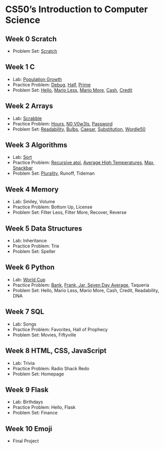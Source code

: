 # CS50’s Introduction to Computer Science

## Week 0 Scratch

- Problem Set: [Scratch](/scratch)

## Week 1 C

- Lab: [Population Growth](/population)
- Practice Problem: [Debug](/debug), [Half](/half), [Prime](/prime)
- Problem Set: [Hello](/hello), [Mario Less](/mario-less), [Mario More](mario-more), [Cash](/cash), [Credit](/credit)

## Week 2 Arrays

- Lab: [Scrabble](/scrabble)
- Practice Problem: [Hours](/hours), [N0 V0w3ls](/no-vowels), [Password](/password)
- Problem Set: [Readability](/readability), [Bulbs](/bulbs), [Caesar](/caesar), [Substitution](/substitution), [Wordle50](/wordle)

## Week 3 Algorithms

- Lab: [Sort](/sort)
- Practice Problem: [Recursive atoi](/atoi), [Average High Temperatures](/temps), [Max](/max), [Snackbar](/snackbar)
- Problem Set: [Plurality](/plurality), Runoff, Tideman

## Week 4 Memory

- Lab: Smiley, Volume
- Practice Problem: Bottom Up, License
- Problem Set: Filter Less, Filter More, Recover, Reverse

## Week 5 Data Structures

- Lab: Inheritance
- Practice Problem: Trie
- Problem Set: Speller

## Week 6 Python

- Lab: [World Cup](/world-cup)
- Practice Problem: [Bank](/bank), [Frank, Jar, Seven Day Average](/figlet), Taqueria
- Problem Set: Hello, Mario Less, Mario More, Cash, Credit, Readability, DNA

## Week 7 SQL

- Lab: Songs
- Practice Problem: Favorites, Hall of Prophecy
- Problem Set: Movies, Fiftyville

## Week 8 HTML, CSS, JavaScript

- Lab: Trivia
- Practice Problem: Radio Shack Redo
- Problem Set: Homepage

## Week 9 Flask

- Lab: Birthdays
- Practice Problem: Hello, Flask
- Problem Set: Finance

## Week 10 Emoji

- Final Project
